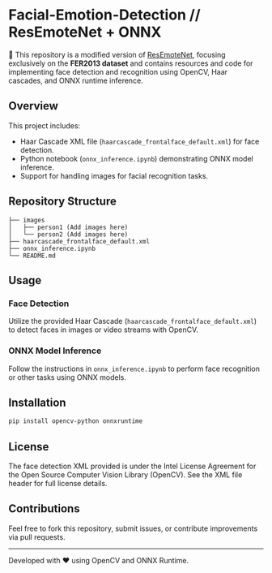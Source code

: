 # Facial-Emotion-Detection // ResEmoteNet + ONNX

🚀 This repository is a modified version of [ResEmoteNet](https://github.com/ArnabKumarRoy02/ResEmoteNet), focusing exclusively on the **FER2013 dataset** and contains resources and code for implementing face detection and recognition using OpenCV, Haar cascades, and ONNX runtime inference.

## Overview
This project includes:
- Haar Cascade XML file (`haarcascade_frontalface_default.xml`) for face detection.
- Python notebook (`onnx_inference.ipynb`) demonstrating ONNX model inference.
- Support for handling images for facial recognition tasks.

## Repository Structure
```
├── images
│   ├── person1 (Add images here)
│   └── person2 (Add images here)
├── haarcascade_frontalface_default.xml
├── onnx_inference.ipynb
└── README.md
```

## Usage
### Face Detection
Utilize the provided Haar Cascade (`haarcascade_frontalface_default.xml`) to detect faces in images or video streams with OpenCV.

### ONNX Model Inference
Follow the instructions in `onnx_inference.ipynb` to perform face recognition or other tasks using ONNX models.

## Installation
```bash
pip install opencv-python onnxruntime
```

## License
The face detection XML provided is under the Intel License Agreement for the Open Source Computer Vision Library (OpenCV). See the XML file header for full license details.

## Contributions
Feel free to fork this repository, submit issues, or contribute improvements via pull requests.

---

Developed with ♥ using OpenCV and ONNX Runtime.

